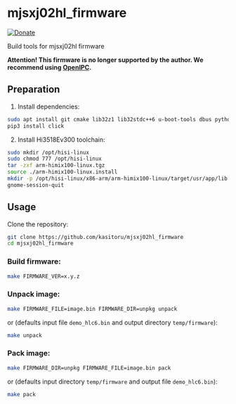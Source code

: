 # mjsxj02hl_firmware

[![Donate](https://img.shields.io/badge/donate-YooMoney-blueviolet.svg)](https://yoomoney.ru/to/4100110221014297)

Build tools for mjsxj02hl firmware

**Attention! This firmware is no longer supported by the author. We recommend using [OpenIPC](https://github.com/OpenIPC/device-mjsxj02hl).**

## Preparation

1. Install dependencies:

```bash
sudo apt install git cmake lib32z1 lib32stdc++6 u-boot-tools dbus python3-pip dos2unix
pip3 install click
```

2. Install Hi3518Ev300 toolchain:

```bash
sudo mkdir /opt/hisi-linux
sudo chmod 777 /opt/hisi-linux
tar -zxf arm-himix100-linux.tgz
source ./arm-himix100-linux.install
mkdir -p /opt/hisi-linux/x86-arm/arm-himix100-linux/target/usr/app/lib
gnome-session-quit
```

## Usage

Clone the repository:

```bash
git clone https://github.com/kasitoru/mjsxj02hl_firmware
cd mjsxj02hl_firmware
```

### Build firmware:
```bash
make FIRMWARE_VER=x.y.z
```

### Unpack image:
```bash
make FIRMWARE_FILE=image.bin FIRMWARE_DIR=unpkg unpack
```

or (defaults input file `demo_hlc6.bin` and output directory `temp/firmware`):

```bash
make unpack
```

### Pack image:
```bash
make FIRMWARE_DIR=unpkg FIRMWARE_FILE=image.bin pack
```

or (defaults input directory `temp/firmware` and output file `demo_hlc6.bin`):

```bash
make pack
```

